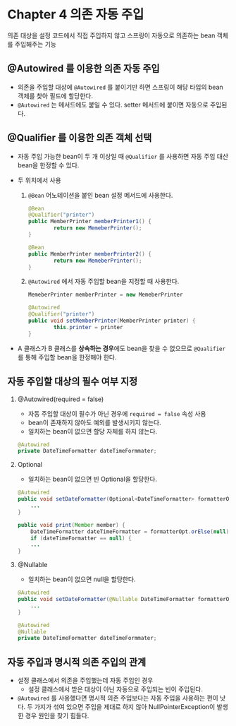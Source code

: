 # Chapter 4 의존 자동 주입

의존 대상을 설정 코드에서 직접 주입하지 않고 스프링이 자동으로 의존하는 bean 객체를 주입해주는 기능

## @Autowired 를 이용한 의존 자동 주입

- 의존을 주입할 대상에 `@Autowired` 를 붙이기만 하면 스프링이 해당 타입의 bean 객체를 찾아 필드에 할당한다.
- `@Autowired` 는 메서드에도 붙일 수 있다. setter 메서드에 붙이면 자동으로 주입된다.

## @Qualifier 를 이용한 의존 객체 선택

- 자동 주입 가능한 bean이 두 개 이상일 때 `@Qualifier` 를 사용하면 자동 주입 대산 bean을 한정할 수 있다.
- 두 위치에서 사용
    1. `@Bean` 어노테이션을 붙인 bean 설정 메서드에 사용한다.

        ```java
        @Bean
        @Qualifier("printer")
        public MemberPrinter memberPrinter1() {
        		return new MemeberPrinter();
        }
        
        @Bean
        public MemberPrinter memberPrinter2() {
        		return new MemeberPrinter();
        }
        ```

    2. `@Autowired` 에서 자동 주입할 bean을 지정할 때 사용한다.

        ```java
        MemeberPrinter memberPrinter = new MemeberPrinter
        
        @Autowired
        @Qualifier("printer")
        public void setMemberPrinter(MemberPrinter printer) {
        		this.printer = printer
        }
        ```

- A 클래스가 B 클래스를 **상속하는 경우**에도 bean을 찾을 수 없으므로 `@Qualifier` 를 통해 주입할 bean을 한정해야 한다.

## 자동 주입할 대상의 필수 여부 지정

1. @Autowired(required = false)
    - 자동 주입할 대상이 필수가 아닌 경우에 `required = false` 속성 사용
    - bean이 존재하지 않아도 예외를 발생시키지 않는다.
    - 일치하는 bean이 없으면 할당 자체를 하지 않는다.

    ```java
    @Autowired
    private DateTimeFormatter dateTimeFormmater;
    ```

2. Optional
    - 일치하는 bean이 없으면 빈 Optional을 할당한다.

    ```java
    @Autowired
    public void setDateFormatter(Optional<DateTimeFormatter> formatterOpt) {
        ...
    }
    ```

    ```java
    public void print(Member member) {
        DateTimeFormatter dateTimeFormatter = formatterOpt.orElse(null)
    	if (dateTimeFormatter == null) {
    	...
    }
    ```

3. @Nullable
    - 일치하는 bean이 없으면 null을 할당한다.

    ```java
    @Autowired
    public void setDateFormatter(@Nullable DateTimeFormatter formatterOpt) {
    	...
    }
    ```

    ```java
    @Autowired
    @Nullable
    private DateTimeFormatter dateTimeFormmater;
    ```


## 자동 주입과 명시적 의존 주입의 관계

- 설정 클래스에서 의존을 주입했는데 자동 주입인 경우
    - 설정 클래스에서 받은 대상이 아닌 자동으로 주입되는 빈이 주입된다.
- `@Autowired` 를 사용했다면 명시적 의존 주입보다는 자동 주입을 사용하는 편이 낫다. 두 가지가 섞여 있으면 주입을 제대로 하지 않아 NullPointerException이 발생한 경우 원인을 찾기 힘들다.
